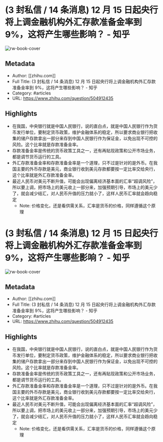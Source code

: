 # (3 封私信 / 14 条消息) 12 月 15 日起央行将上调金融机构外汇存款准备金率到 9%，这将产生哪些影响？ - 知乎

![rw-book-cover](https://readwise-assets.s3.amazonaws.com/static/images/article3.5c705a01b476.png)

## Metadata
- Author: [[zhihu.com]]
- Full Title: (3 封私信 / 14 条消息) 12 月 15 日起央行将上调金融机构外汇存款准备金率到 9%，这将产生哪些影响？ - 知乎
- Category: #articles
- URL: https://www.zhihu.com/question/504912435

## Highlights
- 在我国，中央银行就是中国人民银行，说的直白点，就是中国人民银行作为货币发行单位，要制定货币政策，维护金融体系的稳定，所以要求商业银行把收集的储户存款拿出一部分来存到中国人民银行作为保证金，以免出现不可控的风险。这个比率就是存款准备金率。
- 存款准备金率是传统的货币政策工具之一，还有再贴现政策和公开市场业务，都是调节货币运行的工具。
- 外汇存款准备金率和存款准备金率是一个道理，只不过是针对的是外币。在我国主要的外币存款是美元，商业银行收到美元存款都要按一定比率交给央行，这个比率就是外汇存款准备金率。
- 最近人民币对美元不断升值，可能会出现偏离经济基本面的汇率“超调风险”，所以要上调，把市场上的美元收上一部分来，加强预期引导，市场上的美元少了，就会减少结汇，对人民币升值的压力就小了，这样人民币汇率就会趋向稳定
    - Note: 价格变化，还是看供需关系，汇率是货币的价格，同样遵循这个原理
# (3 封私信 / 14 条消息) 12 月 15 日起央行将上调金融机构外汇存款准备金率到 9%，这将产生哪些影响？ - 知乎

![rw-book-cover](https://readwise-assets.s3.amazonaws.com/static/images/article3.5c705a01b476.png)

## Metadata
- Author: [[zhihu.com]]
- Full Title: (3 封私信 / 14 条消息) 12 月 15 日起央行将上调金融机构外汇存款准备金率到 9%，这将产生哪些影响？ - 知乎
- Category: #articles
- URL: https://www.zhihu.com/question/504912435

## Highlights
- 在我国，中央银行就是中国人民银行，说的直白点，就是中国人民银行作为货币发行单位，要制定货币政策，维护金融体系的稳定，所以要求商业银行把收集的储户存款拿出一部分来存到中国人民银行作为保证金，以免出现不可控的风险。这个比率就是存款准备金率。
- 存款准备金率是传统的货币政策工具之一，还有再贴现政策和公开市场业务，都是调节货币运行的工具。
- 外汇存款准备金率和存款准备金率是一个道理，只不过是针对的是外币。在我国主要的外币存款是美元，商业银行收到美元存款都要按一定比率交给央行，这个比率就是外汇存款准备金率。
- 最近人民币对美元不断升值，可能会出现偏离经济基本面的汇率“超调风险”，所以要上调，把市场上的美元收上一部分来，加强预期引导，市场上的美元少了，就会减少结汇，对人民币升值的压力就小了，这样人民币汇率就会趋向稳定
    - Note: 价格变化，还是看供需关系，汇率是货币的价格，同样遵循这个原理
